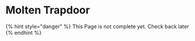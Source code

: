# Molten Trapdoor

{% hint style="danger" %}
This Page is not complete yet. Check back later
{% endhint %}

